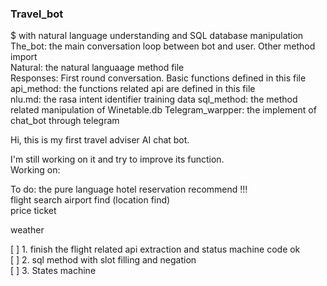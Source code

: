 ### Travel_bot   
$ with natural language understanding and SQL database manipulation  
The_bot: the main conversation loop between bot and user. Other method import  
Natural: the natural languaage method file  
Responses: First round conversation. Basic functions defined in this file  
api_method: the functions related api are defined in this file    
nlu.md: the rasa intent identifier training data 
sql_method: the method related manipulation of Winetable.db 
Telegram_warpper: the implement of chat_bot through telegram  



Hi, this is my first travel adviser AI chat bot. 
  
I'm still working on it and try to improve its function.  
Working on:  

 To do: the pure language hotel reservation recommend !!!  
 flight search
 airport find  (location find)  
 price ticket
 
 weather
 
[ ] 1. finish the flight related api extraction and status machine code  ok  
[ ] 2. sql method with slot filling and negation   
[ ] 3. States machine